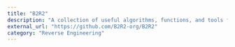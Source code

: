 ```yaml
---
title: "B2R2"
description: "A collection of useful algorithms, functions, and tools for binary analysis."
external_url: "https://github.com/B2R2-org/B2R2"
category: "Reverse Engineering"
---
```

